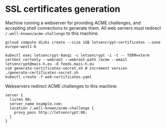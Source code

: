 # SSL certificates generation

Machine running a webserver for providing ACME challenges, and accepting shell connections to generate them. All web servers must redirect `/.well-known/acme-challenge` to this machine.

```
gcloud compute disks create --size 1GB letsencrypt-certificates --zone europe-west1-b

kubectl exec letsencrypt-9anqi -c letsencrypt -i -t -- TERM=xterm certbot certonly --webroot --webroot-path /acme --email letsencrypt@mais-h.eu -d feeds.mais-h.eu
vim generate-certificates-secret.sh # increment version
./generate-certificates-secret.sh
kubectl create -f web-certificates.yaml
```

Webservers redirect ACME challenges to this machine:

```nginx
server {
  listen 80;
  server_name example.com;
  location /.well-known/acme-challenge {
    proxy_pass http://letsencrypt:80;
  }
}
```
